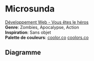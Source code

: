 # Microsunda

[Développement Web - Vous êtes le héros](https://smnarnold.com/projets/vous-etes-le-heros) <br>
**Genre**: Zombies, Apocalypse, Action <br>
**Inspiration**: Sans objet <br>
**Palette de couleurs**: [coolor.co](https://coolors.co/palette/f8f9fa-e9ecef-dee2e6-ced4da-adb5bd-6c757d-495057-343a40-212529)
[coolors.co](https://coolors.co/palette/cee5f2-accbe1-7c98b3-637081-536b78)

## Diagramme
